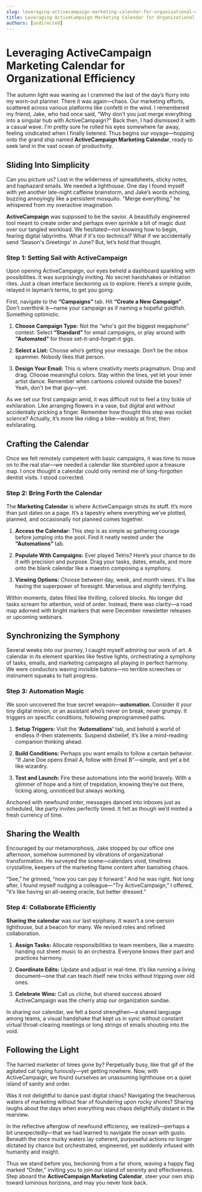 ```yaml
---
slug: leveraging-activecampaign-marketing-calendar-for-organizational-efficiency
title: Leveraging ActiveCampaign Marketing Calendar for Organizational Efficiency
authors: [undirected]
---
```



# Leveraging ActiveCampaign Marketing Calendar for Organizational Efficiency

The autumn light was waning as I crammed the last of the day’s flurry into my worn-out planner. There it was again—chaos. Our marketing efforts, scattered across various platforms like confetti in the wind. I remembered my friend, Jake, who had once said, “Why don't you just merge everything into a singular hub with ActiveCampaign?” Back then, I had dismissed it with a casual wave. I'm pretty sure he rolled his eyes somewhere far away, feeling vindicated when I finally listened. Thus begins our voyage—hopping onto the grand ship named **ActiveCampaign Marketing Calendar**, ready to seek land in the vast ocean of productivity.

## Sliding Into Simplicity

Can you picture us? Lost in the wilderness of spreadsheets, sticky notes, and haphazard emails. We needed a lighthouse. One day I found myself with yet another late-night caffeine brainstorm, and Jake’s words echoing, buzzing annoyingly like a persistent mosquito. "Merge everything," he whispered from my overactive imagination. 

**ActiveCampaign** was supposed to be the savior. A beautifully engineered tool meant to create order and perhaps even sprinkle a bit of magic dust over our tangled workload. We hesitated—not knowing how to begin, fearing digital labyrinths. What if it's too technical? What if we accidentally send 'Season's Greetings' in June? But, let’s hold that thought. 

### Step 1: Setting Sail with ActiveCampaign

Upon opening ActiveCampaign, our eyes beheld a dashboard sparkling with possibilities. It was surprisingly inviting. No secret handshakes or initiation rites. Just a clean interface beckoning us to explore. Here’s a simple guide, relayed in layman’s terms, to get you going:

First, navigate to the **“Campaigns”** tab. Hit **“Create a New Campaign”**. Don’t overthink it—name your campaign as if naming a hopeful goldfish. Something optimistic. 

1. **Choose Campaign Type:** Not the “who's got the biggest megaphone” contest. Select **“Standard”** for email campaigns, or play around with **“Automated”** for those set-it-and-forget-it gigs.

2. **Select a List:** Choose who’s getting your message. Don’t be the inbox spammer. Nobody likes that person.

3. **Design Your Email:** This is where creativity meets pragmatism. Drop and drag. Choose meaningful colors. Stay within the lines, yet let your inner artist dance. Remember when cartoons colored outside the boxes? Yeah, don't be that guy—yet.

As we set our first campaign amid, it was difficult not to feel a tiny tickle of exhilaration. Like arranging flowers in a vase, but digital and without accidentally pricking a finger. Remember how thought this step was rocket science? Actually, it’s more like riding a bike—wobbly at first, then exhilarating.

## Crafting the Calendar

Once we felt remotely competent with basic campaigns, it was time to move on to the real star—we needed a calendar like stumbled upon a treasure map. I once thought a calendar could only remind me of long-forgotten dentist visits. I stood corrected.

### Step 2: Bring Forth the Calendar

The **Marketing Calendar** is where ActiveCampaign struts its stuff. It’s more than just dates on a page. It’s a tapestry where everything we’ve plotted, planned, and occasionally not planned comes together. 

1. **Access the Calendar:** This step is as simple as gathering courage before jumping into the pool. Find it neatly nested under the **“Automations”** tab.

2. **Populate With Campaigns:** Ever played Tetris? Here’s your chance to do it with precision and purpose. Drag your tasks, dates, emails, and more onto the blank calendar like a maestro composing a symphony.

3. **Viewing Options:** Choose between day, week, and month views. It's like having the superpower of foresight. Marvelous and slightly terrifying.

Within moments, dates filled like thrilling, colored blocks. No longer did tasks scream for attention, void of order. Instead, there was clarity—a road map adorned with bright markers that were December newsletter releases or upcoming webinars.

## Synchronizing the Symphony

Several weeks into our journey, I caught myself admiring our work of art. A calendar in its element sparkles like festive lights, orchestrating a symphony of tasks, emails, and marketing campaigns all playing in perfect harmony. We were conductors waving invisible batons—no terrible screeches or instrument squeaks to halt progress.

### Step 3: Automation Magic

We soon uncovered the true secret weapon—**automation**. Consider it your tiny digital minion, or an assistant who’s never on break, never grumpy. It triggers on specific conditions, following preprogrammed paths.

1. **Setup Triggers:** Visit the **‘Automations’** tab, and behold a world of endless if-then statements. Suspend disbelief, it’s like a mind-reading companion thinking ahead.

2. **Build Conditions:** Perhaps you want emails to follow a certain behavior. “If Jane Doe opens Email A, follow with Email B”—simple, and yet a bit like wizardry.

3. **Test and Launch:** Fire these automations into the world bravely. With a glimmer of hope and a hint of trepidation, knowing they’re out there, ticking along, unnoticed but always working.

Anchored with newfound order, messages danced into inboxes just as scheduled, like party invites perfectly timed. It felt as though we’d minted a fresh currency of time.

## Sharing the Wealth

Encouraged by our metamorphosis, Jake stopped by our office one afternoon, somehow summoned by vibrations of organizational transformation. He surveyed the scene—calendars vivid, timelines crystalline, keepers of the marketing flame content after banishing chaos. 

“See,” he grinned, “now you can pay it forward.” And he was right. Not long after, I found myself nudging a colleague—“Try ActiveCampaign,” I offered, “it’s like having an all-seeing oracle, but better dressed.”

### Step 4: Collaborate Efficiently

**Sharing the calendar** was our last epiphany. It wasn’t a one-person lighthouse, but a beacon for many. We revised roles and refined collaboration.

1. **Assign Tasks:** Allocate responsibilities to team members, like a maestro handing out sheet music to an orchestra. Everyone knows their part and practices harmony.

2. **Coordinate Edits:** Update and adjust in real-time. It’s like running a living document—one that can teach itself new tricks without tripping over old ones.

3. **Celebrate Wins:** Call us cliche, but shared success aboard ActiveCampaign was the cherry atop our organization sundae.

In sharing our calendar, we felt a bond strengthen—a shared language among teams, a visual handshake that kept us in sync without constant virtual throat-clearing meetings or long strings of emails shouting into the void.

## Following the Light

The harried marketer of times gone by? Perpetually busy, like that gif of the agitated cat typing furiously—yet getting nowhere. Now, with ActiveCampaign, we found ourselves an unassuming lighthouse on a quiet island of sanity and order.

Was it not delightful to dance past digital chaos? Navigating the treacherous waters of marketing without fear of foundering upon rocky shores? Sharing laughs about the days when everything was chaos delightfully distant in the rearview.

In the reflective afterglow of newfound efficiency, we realized—perhaps a bit unexpectedly—that we had learned to navigate the ocean with gusto. Beneath the once murky waters lay coherent, purposeful actions no longer dictated by chance but orchestrated, engineered, yet suddenly infused with humanity and insight.

Thus we stand before you, beckoning from a far shore, waving a happy flag marked “Order,” inviting you to join our island of serenity and effectiveness. Step aboard the **ActiveCampaign Marketing Calendar**, steer your own ship toward luminous horizons, and may you never look back.